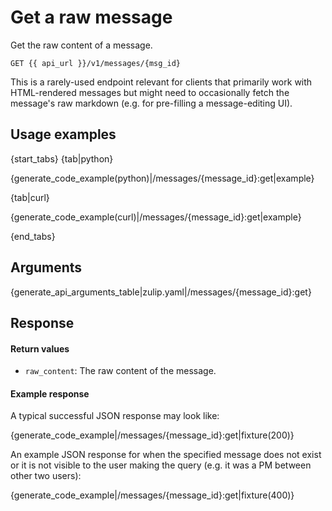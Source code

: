 # Get a raw message

Get the raw content of a message.

`GET {{ api_url }}/v1/messages/{msg_id}`

This is a rarely-used endpoint relevant for clients that primarily
work with HTML-rendered messages but might need to occasionally fetch
the message's raw markdown (e.g. for pre-filling a message-editing
UI).

## Usage examples

{start_tabs}
{tab|python}

{generate_code_example(python)|/messages/{message_id}:get|example}

{tab|curl}

{generate_code_example(curl)|/messages/{message_id}:get|example}

{end_tabs}

## Arguments

{generate_api_arguments_table|zulip.yaml|/messages/{message_id}:get}

## Response

#### Return values

* `raw_content`: The raw content of the message.

#### Example response

A typical successful JSON response may look like:

{generate_code_example|/messages/{message_id}:get|fixture(200)}

An example JSON response for when the specified message does not exist or it
is not visible to the user making the query (e.g. it was a PM between other
two users):

{generate_code_example|/messages/{message_id}:get|fixture(400)}
